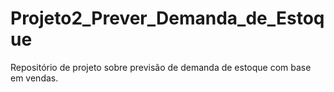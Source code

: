 # Projeto2_Prever_Demanda_de_Estoque
Repositório de projeto sobre previsão de demanda de estoque com base em vendas.
